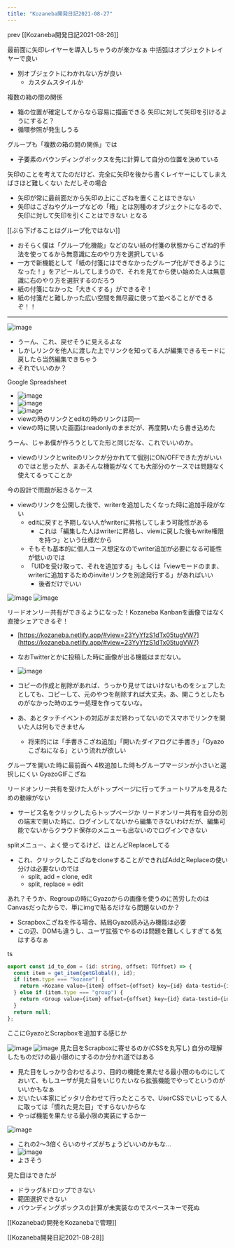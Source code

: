 ```yaml
---
title: "Kozaneba開発日記2021-08-27"
---
```


prev [[Kozaneba開発日記2021-08-26]]

最前面に矢印レイヤーを導入しちゃうのが楽かなぁ
中括弧はオブジェクトレイヤーで良い
- 別オブジェクトにわかれない方が良い
    - カスタムスタイルか

複数の箱の間の関係
- 箱の位置が確定してからなら容易に描画できる
矢印に対して矢印を引けるようにすると？
- 循環参照が発生しうる

グループも「複数の箱の間の関係」では
- 子要素のバウンディングボックスを先に計算して自分の位置を決めている

矢印のことを考えてたのだけど、完全に矢印を後から書くレイヤーにしてしまえばさほど難しくない
ただしその場合
- 矢印が常に最前面だから矢印の上にこざねを置くことはできない
- 矢印はこざねやグループなどの「箱」とは別種のオブジェクトになるので、矢印に対して矢印を引くことはできない
となる

[[ぶら下げることはグループ化ではない]]
- おそらく僕は「グループ化機能」などのない紙の付箋の状態からこざね的手法を使ってるから無意識に左のやり方を選択している
- 一方で新機能として「紙の付箋にはできなかったグループ化ができるようになった！」をアピールしてしまうので、それを見てから使い始めた人は無意識に右のやり方を選択するのだろう
- 紙の付箋になかった「大きくする」ができるぞ！
- 紙の付箋だと難しかった広い空間を無尽蔵に使って並べることができるぞ！！

---
![image](https://gyazo.com/872f3897132974239c3ad539a6a8df69/thumb/1000)
- うーん、これ、戻せそうに見えるよな
- しかしリンクを他人に渡した上でリンクを知ってる人が編集できるモードに戻したら当然編集できちゃう
- それでいいのか？

Google Spreadsheet
- ![image](https://gyazo.com/329041b89912f417de2e5ddc1de21cff/thumb/1000)
- ![image](https://gyazo.com/5aadc03eb256d471606454a1f1488b34/thumb/1000)
- ![image](https://gyazo.com/492cf77957839cad1f61d9c9b36b56a4/thumb/1000)
- viewの時のリンクとeditの時のリンクは同一
- viewの時に開いた画面はreadonlyのままだが、再度開いたら書き込めた

うーん、じゃあ僕が作ろうとしてた形と同じだな、これでいいのか。
- viewのリンクとwriteのリンクが分かれてて個別にON/OFFできた方がいいのではと思ったが、まあそんな機能がなくても大部分のケースでは問題なく使えてるってことか

今の設計で問題が起きるケース
- viewのリンクを公開した後で、writerを追加したくなった時に追加手段がない
    - editに戻すと予期しない人がwriterに昇格してしまう可能性がある
        - これは「編集した人はwriterに昇格し、viewに戻した後もwrite権限を持つ」という仕様だから
    - そもそも基本的に個人ユース想定なのでwriter追加が必要になる可能性が低いのでは
    - 「UIDを受け取って、それを追加する」もしくは「viewモードのまま、writerに追加するためのinviteリンクを別途発行する」があればいい
        - 後者だけでいい

![image](https://gyazo.com/632a00c807872d619df58dbddc3164ab/thumb/1000)
![image](https://gyazo.com/aa259e8b528230a5a37dc1c60b9b85bd/thumb/1000)

リードオンリー共有ができるようになった！Kozaneba Kanbanを画像ではなく直接シェアできるぞ！
- [https://kozaneba.netlify.app/#view=23YyYfzS1dTx05tugVW7](https://kozaneba.netlify.app/#view=23YyYfzS1dTx05tugVW7)
- なおTwitterとかに投稿した時に画像が出る機能はまだない。
- ![image](https://gyazo.com/8b4d5297c5a6632c22596fe5b0a2dc57/thumb/1000)

- コピーの作成と削除があれば、うっかり見せてはいけないものをシェアしたとしても、コピーして、元のやつを削除すれば大丈夫。あ、開こうとしたものがなかった時のエラー処理を作ってないな。
- あ、あとタッチイベントの対応がまだ終わってないのでスマホでリンクを開いた人は何もできません
    - 将来的には「手書きこざね追加」「開いたダイアログに手書き」「Gyazoこざねになる」という流れが欲しい

グループを開いた時に最前面へ
4枚追加した時もグループマージンが小さいと選択しにくい
GyazoGIFこざね

リードオンリー共有を受けた人がトップページに行ってチュートリアルを見るための動線がない
- サービス名をクリックしたらトップページか
リードオンリー共有を自分の別の端末で開いた時に、ログインしてないから編集できないわけだが、編集可能でないからクラウド保存のメニューも出ないのでログインできない

splitメニュー、よく使ってるけど、ほとんどReplaceしてる
- これ、クリックしたこざねをcloneすることができればAddとReplaceの使い分けは必要ないのでは
    - split, add = clone, edit
    - split, replace = edit

あれ？そうか、Regroupの時にGyazoからの画像を使うのに苦労したのはCanvasだったからで、単にimgで貼るだけなら問題ないのか？
- Scrapboxこざねを作る場合、結局Gyazo読み込み機能は必要
- この辺、DOMも違うし、ユーザ拡張でやるのは問題を難しくしすぎてる気はするなぁ

ts

```typescript
export const id_to_dom = (id: string, offset: TOffset) => {
  const item = get_item(getGlobal(), id);
  if (item.type === "kozane") {
    return <Kozane value={item} offset={offset} key={id} data-testid={id} />;
  } else if (item.type === "group") {
    return <Group value={item} offset={offset} key={id} data-testid={id} />;
  }
  return null;
};
```

ここにGyazoとScrapboxを追加する感じか

![image](https://gyazo.com/437c10a3d0bc8bdfce44f8d7ef52690a/thumb/1000)
![image](https://gyazo.com/31a31d26e323a6164445e587a148ac3d/thumb/1000)
見た目をScrapboxに寄せるのか(CSSを丸写し) 自分の理解したものだけの最小限のにするのか分かれ道ではある
- 見た目をしっかり合わせるより、目的の機能を果たせる最小限のものにしておいて、もしユーザが見た目をいじりたいなら拡張機能でやってというのがいいかもなぁ
- だいたい本家にピッタリ合わせて行ったところで、UserCSSでいじってる人に取っては「慣れた見た目」ですらないからな
- やっぱ機能を果たせる最小限の実装にするかー

![image](https://gyazo.com/9de8d92b2785201afdb555801d147cb2/thumb/1000)
- これの2〜3倍くらいのサイズがちょうどいいのかもな…
- ![image](https://gyazo.com/8d12f6d2292a06af6804b97fddca28d7/thumb/1000)
- よさそう

見た目はできたが
- ドラッグ&ドロップできない
- 範囲選択できない
- バウンディングボックスの計算が未実装なのでスペースキーで死ぬ

[[Kozanebaの開発をKozanebaで管理]]

[[Kozaneba開発日記2021-08-28]]